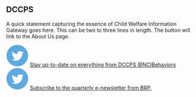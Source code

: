 <section class="usa-hero hero-landing" aria-label="Introduction">
  <div class="grid-container">
    <div class="text-img-container">
        <div>
            <h1 class="usa-hero__heading">
                <span class="usa-hero__heading--alt">DCCPS</span>
            </h1> 
            <p>A quick statement capturing the essence of Child Welfare Information Gateway goes here. This can be two to three lines in length. The button will link to the About Us page.</p>
            <div class="hero-btns">
              <div class="hero-links">
                <img src="/assets/icons/twitter_icon_2x.png"/>
                <a class="share-page"
                href="{{ hero.button.href | relative_url }}">
                Stay up-to-date on everything from DCCPS @NCIBehaviors
                </a>
              </div>
              <div class="hero-links">
                <img src="/assets/icons/twitter_icon_2x.png"/>
                <a class="share-page" href="">
                Subscribe to the quarterly e-newsletter from BRP.
                </a>
              </div>
            </div>
        </div>
        <div class="hero-image"></div>
    </div>
  </div>
</section>
